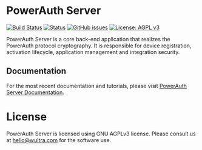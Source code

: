 # PowerAuth Server

[![Build Status](https://travis-ci.org/wultra/powerauth-server.svg?branch=master)](https://travis-ci.org/wultra/powerauth-server)
[![Status](https://img.shields.io/coverity/scan/16632.svg)](https://scan.coverity.com/projects/wultra-powerauth-server)
[![GitHub issues](https://img.shields.io/github/issues/wultra/powerauth-server.svg?maxAge=2592000)](https://github.com/wultra/powerauth-server/issues)
[![License: AGPL v3](https://img.shields.io/badge/License-AGPL%20v3-blue.svg)](https://www.gnu.org/licenses/agpl-3.0)

PowerAuth Server is a core back-end application that realizes the PowerAuth protocol cryptography. It is responsible for device registration, activation lifecycle, application management and integration security.

## Documentation

For the most recent documentation and tutorials, please visit [PowerAuth Server Documentation](./docs/Home.md).

# License

PowerAuth Server is licensed using GNU AGPLv3 license. Please consult us at hello@wultra.com for the software use.

